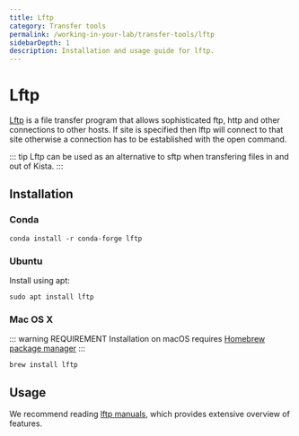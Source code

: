 ```yaml
---
title: Lftp
category: Transfer tools
permalink: /working-in-your-lab/transfer-tools/lftp
sidebarDepth: 1
description: Installation and usage guide for lftp.
---
```


# Lftp

[Lftp](https://linux.die.net/man/1/lftp) is a file transfer program that allows sophisticated ftp, http and other connections to other hosts. If site is specified then lftp will connect to that site otherwise a connection has to be established with the open command.

::: tip
  Lftp can be used as an alternative to sftp when transfering files in and out of Kista.
:::

## Installation

### Conda

```
conda install -r conda-forge lftp
```

### Ubuntu

Install using apt:

```
sudo apt install lftp
```

### Mac OS X

::: warning REQUIREMENT
Installation on macOS requires [Homebrew package manager](https://brew.sh/)
:::

```
brew install lftp
```

## Usage

We recommend reading [lftp manuals](https://linux.die.net/man/1/lftp), which provides
extensive overview of features.
